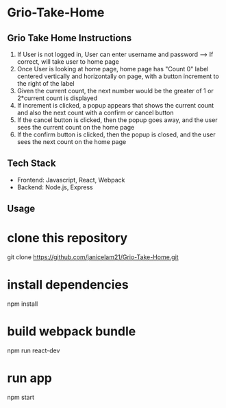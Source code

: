 # Grio-Take-Home

## Grio Take Home Instructions

1. If User is not logged in, User can enter username and password --> If correct, will take user to home page
2. Once User is looking at home page, home page has "Count 0" label centered vertically and horizontally on page, with a button increment to the right of the label
3. Given the current count, the next number would be the greater of 1 or 2*current count is displayed
4. If increment is clicked, a popup appears that shows the current count and also the next count with a confirm or cancel button
5. If the cancel button is clicked, then the popup goes away, and the user sees the current count on the home page
6. If the confirm button is clicked, then the popup is closed, and the user sees the next count on the home page

## Tech Stack
* Frontend: Javascript, React, Webpack
* Backend: Node.js, Express

## Usage
# clone this repository
git clone https://github.com/janicelam21/Grio-Take-Home.git

# install dependencies
npm install

# build webpack bundle
npm run react-dev

# run app
npm start
